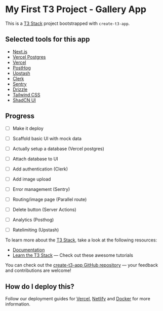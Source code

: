 # My First T3 Project - Gallery App

This is a [T3 Stack](https://create.t3.gg/) project bootstrapped with `create-t3-app`.

## Selected tools for this app

- [Next.js](https://nextjs.org)
- [Vercel Postgres](https://vercel.com/docs/storage/vercel-postgres)
- [Vercel](https://vercel.com/)
- [PostHog](https://posthog.com)
- [Upstash](https://upstash.com)
- [Clerk](https://clerk.com)
- [Sentry](https://sentry.io)
- [Drizzle](https://orm.drizzle.team)
- [Tailwind CSS](https://tailwindcss.com)
- [ShadCN UI](https://ui.shadcn.com)

## Progress 

- [ ] Make it deploy
- [ ] Scaffold basic UI with mock data
- [ ] Actually setup a database (Vercel postgres)
- [ ] Attach database to UI
- [ ] Add authentication (Clerk)
- [ ] Add image upload
- [ ] Error management (Sentry)
- [ ] Routing/image page (Parallel route)
- [ ] Delete button (Server Actions)
- [ ] Analytics (Posthog)
- [ ] Ratelimiting (Upstash)




To learn more about the [T3 Stack](https://create.t3.gg/), take a look at the following resources:

- [Documentation](https://create.t3.gg/)
- [Learn the T3 Stack](https://create.t3.gg/en/faq#what-learning-resources-are-currently-available) — Check out these awesome tutorials

You can check out the [create-t3-app GitHub repository](https://github.com/t3-oss/create-t3-app) — your feedback and contributions are welcome!

## How do I deploy this?

Follow our deployment guides for [Vercel](https://create.t3.gg/en/deployment/vercel), [Netlify](https://create.t3.gg/en/deployment/netlify) and [Docker](https://create.t3.gg/en/deployment/docker) for more information.
